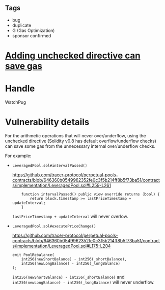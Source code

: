 ## Tags

- bug
- duplicate
- G (Gas Optimization)
- sponsor confirmed

# [Adding unchecked directive can save gas](https://github.com/code-423n4/2021-10-tracer-findings/issues/27) 

# Handle

WatchPug


# Vulnerability details

For the arithmetic operations that will never over/underflow, using the unchecked directive (Solidity v0.8 has default overflow/underflow checks) can save some gas from the unnecessary internal over/underflow checks.

For example:

- `LeveragedPool.sol#intervalPassed()`

    https://github.com/tracer-protocol/perpetual-pools-contracts/blob/646360b0549962352fe0c3f5b214ff8b5f73ba51/contracts/implementation/LeveragedPool.sol#L259-L261

    ```solidity
        function intervalPassed() public view override returns (bool) {
            return block.timestamp >= lastPriceTimestamp + updateInterval;
        }
    ```

    `lastPriceTimestamp + updateInterval` will never overlow.

- `LeveragedPool.sol#executePriceChange()`

    https://github.com/tracer-protocol/perpetual-pools-contracts/blob/646360b0549962352fe0c3f5b214ff8b5f73ba51/contracts/implementation/LeveragedPool.sol#L175-L204

    ```solidity
    emit PoolRebalance(
        int256(newShortBalance) - int256(_shortBalance),
        int256(newLongBalance) - int256(_longBalance)
    );
    ```

    `int256(newShortBalance) - int256(_shortBalance)` and `int256(newLongBalance) - int256(_longBalance)` will never underflow.

